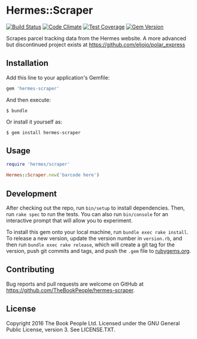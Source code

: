 # Hermes::Scraper
[![Build Status](https://travis-ci.org/TheBookPeople/hermes-scraper.svg)](https://travis-ci.org/TheBookPeople/suppository)
[![Code Climate](https://codeclimate.com/github/TheBookPeople/hermes-scraper/badges/gpa.svg)](https://codeclimate.com/github/TheBookPeople/suppository)
[![Test Coverage](https://codeclimate.com/github/TheBookPeople/hermes-scraper/badges/coverage.svg)](https://codeclimate.com/github/TheBookPeople/hermes-scraper)
[![Gem Version](https://badge.fury.io/rb/hermes-scraper.svg)](http://badge.fury.io/rb/hermes-scraper)

Scrapes parcel tracking data from the Hermes website.
A more advanced but discontinued project exists at https://github.com/eljojo/polar_express

## Installation

Add this line to your application's Gemfile:

```ruby
gem 'hermes-scraper'
```

And then execute:

    $ bundle

Or install it yourself as:

    $ gem install hermes-scraper

## Usage

```ruby
require 'hermes/scraper'

Hermes::Scraper.new('barcode here')
```
## Development

After checking out the repo, run `bin/setup` to install dependencies. Then, run `rake spec` to run the tests. You can also run `bin/console` for an interactive prompt that will allow you to experiment.

To install this gem onto your local machine, run `bundle exec rake install`. To release a new version, update the version number in `version.rb`, and then run `bundle exec rake release`, which will create a git tag for the version, push git commits and tags, and push the `.gem` file to [rubygems.org](https://rubygems.org).

## Contributing

Bug reports and pull requests are welcome on GitHub at https://github.com/TheBookPeople/hermes-scraper.

## License

Copyright 2016 The Book People Ltd.
Licensed under the GNU General Public License, version 3. See LICENSE.TXT.
